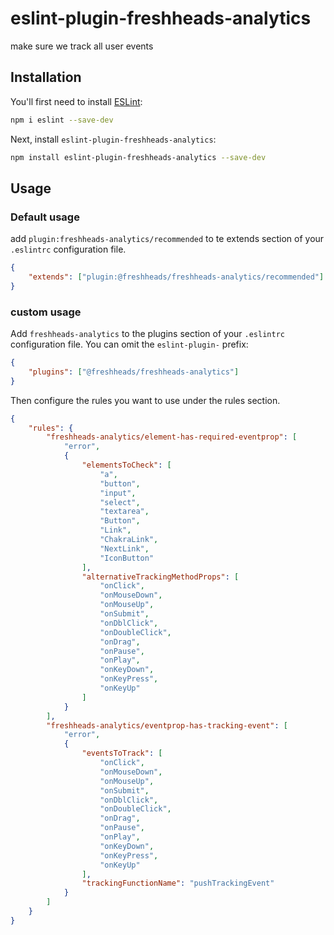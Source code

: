 # eslint-plugin-freshheads-analytics

make sure we track all user events

## Installation

You'll first need to install [ESLint](https://eslint.org/):

```sh
npm i eslint --save-dev
```

Next, install `eslint-plugin-freshheads-analytics`:

```sh
npm install eslint-plugin-freshheads-analytics --save-dev
```

## Usage

### Default usage

add `plugin:freshheads-analytics/recommended` to te extends section of your `.eslintrc` configuration file.

```json
{
    "extends": ["plugin:@freshheads/freshheads-analytics/recommended"]
}
```

### custom usage

Add `freshheads-analytics` to the plugins section of your `.eslintrc` configuration file. You can omit the `eslint-plugin-` prefix:

```json
{
    "plugins": ["@freshheads/freshheads-analytics"]
}
```

Then configure the rules you want to use under the rules section.

```json
{
    "rules": {
        "freshheads-analytics/element-has-required-eventprop": [
            "error",
            {
                "elementsToCheck": [
                    "a",
                    "button",
                    "input",
                    "select",
                    "textarea",
                    "Button",
                    "Link",
                    "ChakraLink",
                    "NextLink",
                    "IconButton"
                ],
                "alternativeTrackingMethodProps": [
                    "onClick",
                    "onMouseDown",
                    "onMouseUp",
                    "onSubmit",
                    "onDblClick",
                    "onDoubleClick",
                    "onDrag",
                    "onPause",
                    "onPlay",
                    "onKeyDown",
                    "onKeyPress",
                    "onKeyUp"
                ]
            }
        ],
        "freshheads-analytics/eventprop-has-tracking-event": [
            "error",
            {
                "eventsToTrack": [
                    "onClick",
                    "onMouseDown",
                    "onMouseUp",
                    "onSubmit",
                    "onDblClick",
                    "onDoubleClick",
                    "onDrag",
                    "onPause",
                    "onPlay",
                    "onKeyDown",
                    "onKeyPress",
                    "onKeyUp"
                ],
                "trackingFunctionName": "pushTrackingEvent"
            }
        ]
    }
}
```
